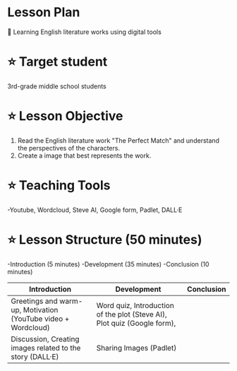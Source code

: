 # Lesson Plan
📕 Learning English literature works using digital tools

# ⭐ Target student
3rd-grade middle school students

# ⭐ Lesson Objective
1. Read the English literature work "The Perfect Match" and understand the perspectives of the characters.
2. Create a image that best represents the work.

# ⭐ Teaching Tools
-Youtube, Wordcloud, Steve AI, Google form, Padlet, DALL·E

# ⭐ Lesson Structure (50 minutes)
-Introduction (5 minutes)
-Development (35 minutes)
-Conclusion (10 minutes)

| Introduction | Development | Conclusion |
| ------------ | ----------- | ---------- |
| Greetings and warm-up, Motivation (YouTube video + Wordcloud) | Word quiz, Introduction of the plot (Steve AI), Plot quiz (Google form),
Discussion, Creating images related to the story (DALL·E) | Sharing Images (Padlet)
